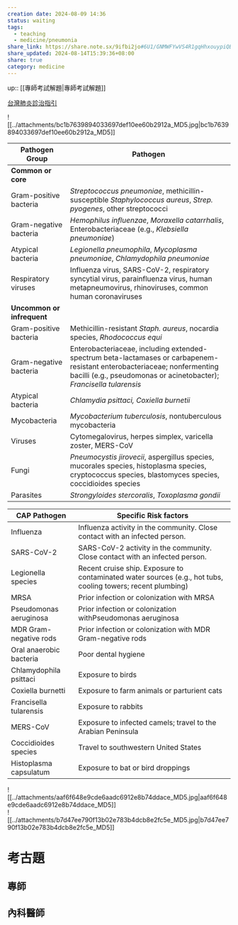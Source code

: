 ```yaml
---
creation date: 2024-08-09 14:36
status: waiting
tags:
  - teaching
  - medicine/pneumonia
share_link: https://share.note.sx/9ifbi2jo#6U1/GNMWFYwVS4R1gqHhxouypiQB+GjL33uXrR7OoFM
share_updated: 2024-08-14T15:39:36+08:00
share: true
category: medicine
---
```

up:: [[專師考試解題|專師考試解題]]  
  
[台灣肺炎診治指引](https://pneumonia.idtaiwanguideline.org/)  
  
  
![[../attachments/bc1b7639894033697def10ee60b2912a_MD5.jpg|bc1b7639894033697def10ee60b2912a_MD5]]  
  
| Pathogen Group             | Pathogen                                                                                                                                                                                         |  
| -------------------------- | ------------------------------------------------------------------------------------------------------------------------------------------------------------------------------------------------ |  
| **Common or core**         |                                                                                                                                                                                                  |  
| Gram-positive bacteria     | _Streptococcus pneumoniae_, methicillin-susceptible _Staphylococcus aureus_, _Strep. pyogenes_, other streptococci                                                                               |  
| Gram-negative bacteria     | _Hemophilus influenzae_, _Moraxella catarrhalis_, Enterobacteriaceae (e.g., _Klebsiella pneumoniae_)                                                                                             |  
| Atypical bacteria          | _Legionella pneumophila_, _Mycoplasma pneumoniae_, _Chlamydophila pneumoniae_                                                                                                                    |  
| Respiratory viruses        | Influenza virus, SARS-CoV-2, respiratory syncytial virus, parainfluenza virus, human metapneumovirus, rhinoviruses, common human coronaviruses                                                   |  
| **Uncommon or infrequent** |                                                                                                                                                                                                  |  
| Gram-positive bacteria     | Methicillin-resistant _Staph. aureus_, nocardia species, _Rhodococcus equi_                                                                                                                      |  
| Gram-negative bacteria     | Enterobacteriaceae, including extended-spectrum beta-lactamases or carbapenem-resistant enterobacteriaceae; nonfermenting bacilli (e.g., pseudomonas or acinetobacter); _Francisella tularensis_ |  
| Atypical bacteria          | _Chlamydia psittaci, Coxiella burnetii_                                                                                                                                                          |  
| Mycobacteria               | _Mycobacterium tuberculosis_, nontuberculous mycobacteria                                                                                                                                        |  
| Viruses                    | Cytomegalovirus, herpes simplex, varicella zoster, MERS-CoV                                                                                                                                      |  
| Fungi                      | _Pneumocystis jirovecii_, aspergillus species, mucorales species, histoplasma species, cryptococcus species, blastomyces species, coccidioides species                                           |  
| Parasites                  | _Strongyloides stercoralis_, _Toxoplasma gondii_                                                                                                                                                 |  
  
| CAP Pathogen | Specific Risk factors |  
|--|--|  
| Influenza | Influenza activity in the community. Close contact with an infected person.|  
| SARS-CoV-2 | SARS-CoV-2 activity in the community. Close contact with an infected person. |  
| Legionella species | Recent cruise ship. Exposure to contaminated water sources (e.g., hot tubs, cooling towers; recent plumbing) |  
| MRSA | Prior infection or colonization with MRSA |  
| Pseudomonas aeruginosa | Prior infection or colonization withPseudomonas aeruginosa |  
| MDR Gram-negative rods | Prior infection or colonization with MDR Gram-negative rods |  
| Oral anaerobic bacteria | Poor dental hygiene |  
| Chlamydophila psittaci | Exposure to birds |  
| Coxiella burnetti | Exposure to farm animals or parturient cats |  
| Francisella tularensis | Exposure to rabbits |  
| MERS-CoV | Exposure to infected camels; travel to the Arabian Peninsula |  
| Coccidioides species | Travel to southwestern United States |  
| Histoplasma capsulatum | Exposure to bat or bird droppings |  
  
![[../attachments/aaf6f648e9cde6aadc6912e8b74ddace_MD5.jpg|aaf6f648e9cde6aadc6912e8b74ddace_MD5]]  
![[../attachments/b7d47ee790f13b02e783b4dcb8e2fc5e_MD5.jpg|b7d47ee790f13b02e783b4dcb8e2fc5e_MD5]]  
  
# 考古題  
## 專師  
  
  
## 內科醫師  
  
